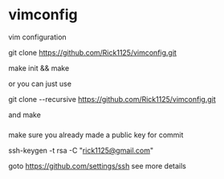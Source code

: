 vimconfig
=========

vim configuration

git clone https://github.com/Rick1125/vimconfig.git

make init && make

or you can just use

git clone --recursive https://github.com/Rick1125/vimconfig.git

and make

#####
make sure you already made a public key for commit

ssh-keygen -t rsa -C "rick1125@gmail.com"

goto https://github.com/settings/ssh see more details 
